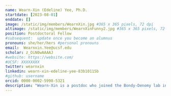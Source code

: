```yaml
---
name: Wearn-Xin (Edeline) Yee, Ph.D.
startdate: [2023-08-01]
enddate: []
image: /static/img/members/WearnXin.jpg #365 x 365 pixels, 72 dpi
altimage: /static/img/members/WearnXinFunny2.jpg #365 x 365 pixels, 72 dpi
position: Postdoctoral Fellow
#subsequent:  update once you become an alumnus
pronouns: she/her/hers #personal pronouns
email:  Wearnxin.Yee@ucsf.edu 
scholar: z_OiN0wAAAAJ
#website: https://website.com/
#UCSF: XXXXXXXX
twitter: wearnxin
linkedin: wearn-xin-edeline-yee-83b10115b
#github: username
orcid: 0000-0002-5998-5321
description: "Wearn-Xin is a postdoc who joined the Bondy-Denomy lab in August 2023. Wearn-Xin grew up in the sunny island of Singapore and completed her graduate work in the [Tang lab](https://tang.path.ox.ac.uk/) at the University of Oxford in the UK, where she finished her PhD with understanding movement of plasmids in Neisseria spp. After spending years deciding between researching on viruses or on bacteria, she has finally decided to do both. In the Bondy-Denomy lab, Wearn-Xin is working on understanding how conserved genes may inhibit phage replication in Pseudomonas aeruginosa. In her free time, Wearn-Xin enjoys a good hike, exploring new food places and petting dogs that come her way."
---
```

